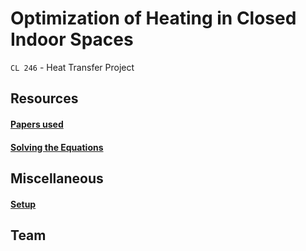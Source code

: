 # Optimization of Heating in Closed Indoor Spaces

`CL 246` - Heat Transfer Project

## Resources

#### [Papers used](/docs/papers/Experimental_validation_of_a_thermal_mod.pdf)

#### [Solving the Equations](/code/)

## Miscellaneous

#### [Setup](/docs/setup/README.md)

## Team
